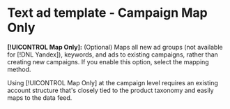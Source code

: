 # Text ad template - Campaign Map Only

**[!UICONTROL Map Only]:** (Optional) Maps all new ad groups (not available for [!DNL Yandex]), keywords, and ads to existing campaigns, rather than creating new campaigns. If you enable this option, select the mapping method.

Using [!UICONTROL Map Only] at the campaign level requires an existing account structure  that's closely tied to the product taxonomy and easily maps to the data feed.
